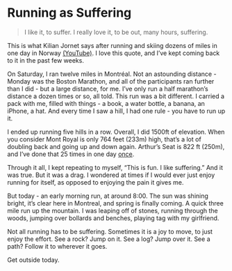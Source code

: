 # Running as Suffering

> I like it, to suffer. I really love it, to be out, many hours, suffering.   
  
This is what Kilian Jornet says after running and skiing dozens of miles in one day in Norway [(YouTube)](https://youtu.be/7eVBrMcflDE?t=10m11s). I love this quote, and I’ve kept coming back to it in the past few weeks.   
  
On Saturday, I ran twelve miles in Montréal. Not an astounding distance - Monday was the Boston Marathon, and all of the participants ran further than I did - but a large distance, for me. I’ve only run a half marathon’s distance a dozen times or so, all told. This run was a bit different. I carried a pack with me, filled with things - a book, a water bottle, a banana, an iPhone, a hat. And every time I saw a hill, I had one rule - you have to run up it.   
  
I ended up running five hills in a row. Overall, I did 1500ft of elevation. When you consider Mont Royal is only 764 feet (233m) high, that’s a lot of doubling back and going up and down again. Arthur’s Seat is 822 ft (250m), and I’ve done that 25 times in one day [once](https://www.facebook.com/events/10152962908214480/).   
  
Through it all, I kept repeating to myself, “This is fun. I like suffering.” And it was true. But it was a drag. I wondered at times if I would ever just enjoy running for itself, as opposed to enjoying the pain it gives me. 
  
But today - an early morning run, at around 8:00. The sun was shining bright, it’s clear here in Montreal, and spring is finally coming. A quick three mile run up the mountain. I was leaping off of stones, running through the woods, jumping over bollards and benches, playing tag with my girlfriend.   
  
Not all running has to be suffering. Sometimes it is a joy to move, to just enjoy the effort. See a rock? Jump on it. See a log? Jump over it. See a path? Follow it to wherever it goes.  
  
Get outside today. 
